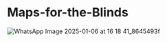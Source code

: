 # Maps-for-the-Blinds
![WhatsApp Image 2025-01-06 at 16 18 41_8645493f](https://github.com/user-attachments/assets/aed5f2ca-c2f9-4894-83fd-9501fc1e1bca)
